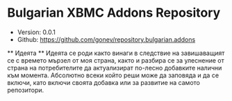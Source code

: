 Bulgarian XBMC Addons Repository
======================

* Version: 0.0.1
* Github: https://github.com/gonev/repository.bulgarian.addons

** Идеята **
Идеята се роди както винаги в следствие на завишаващият се с времето мързел от моя страна, както и разбира се за улеснение от страна на потребителите да актуализират по-лесно добавките налични към момента.
Абсолютно всеки който реши може да заповяда и да се включи, като включи своята добавка или за развитие на самото репозитори.
